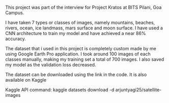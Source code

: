 This project was part of the interview for Project Kratos at BITS Pilani, Goa Campus. 

I have taken 7 types or classes of images, namely mountains, beaches, rivers, ocean, ice landmass, mars surface and moon surface. I have used a CNN architecture to train my model and have achieved a near 86% accuracy.

The dataset that i used in this project is completely custom made by me using Google Earth Pro application. I took around 100 images of each classes manually, making my training set a total of 700 images. I also saved my model as the validation loss decreased.

The dataset can be downloaded using the link in the code. It is also available on Kaggle

Kaggle API command: kaggle datasets download -d arjuntyagi25/satellite-images

